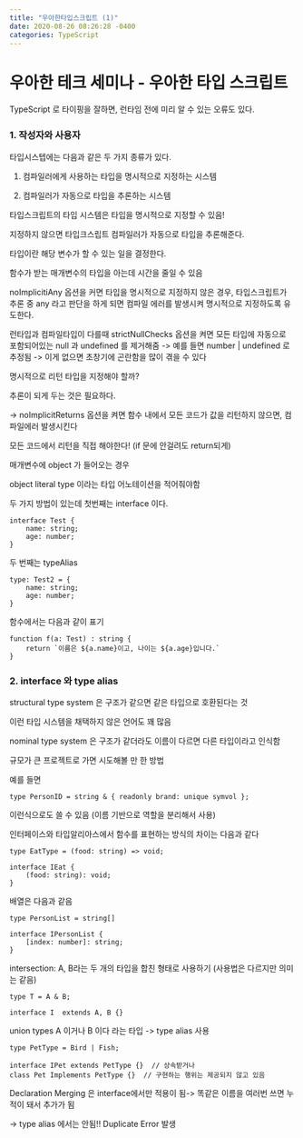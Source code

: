 ```yaml
---
title: "우아한타입스크립트 (1)"
date: 2020-08-26 08:26:28 -0400
categories: TypeScript
---
```




# 우아한 테크 세미나 - 우아한 타입 스크립트

TypeScript 로 타이핑을 잘하면, 런타임 전에 미리 알 수 있는 오류도 있다.

### 1. 작성자와 사용자

타입시스텝에는 다음과 같은 두 가지 종류가 있다.

1) 컴파일러에게 사용하는 타입을 명시적으로 지정하는 시스템

2) 컴파일러가 자동으로 타입을 추론하는 시스템



타입스크립트의 타입 시스템은 타입을 명시적으로 지정할 수 있음!

지정하지 않으면 타입크스립트 컴파일러가 자동으로 타입을 추론해준다.



타입이란 해당 변수가 할 수 있는 일을 결정한다.

함수가 받는 매개변수의 타입을 아는데 시간을 줄일 수 있음



noImplicitiAny 옵션을 커면 타입을 명시적으로 지정하지 않은 경우, 타입스크립트가 추론 중 any 라고 판단을 하게 되면 컴파일 에러를 발생시켜 명시적으로 지정하도록 유도한다.



런타입과 컴파일타입이 다를때 strictNullChecks 옵션을 켜면 모든 타입에 자동으로 포함되어있는 null 과 undefined 를 제거해줌 ->  예를 들면 number | undefined 로 추정됨 -> 이게 없으면 초창기에 곤란함을 많이 겪을 수 있다



명시적으로 리턴 타입을 지정해야 할까?

추론이 되게 두는 것은 필요하다. 

-> noImplicitReturns 옵션을 켜면 함수 내에서 모든 코드가 값을 리턴하지 않으면, 컴파일에러 발생시킨다

모든 코드에서 리턴을 직접 해야한다! (if 문에 안걸려도 return되게)



매개변수에 object 가 들어오는 경우

object literal type 이라는 타입 어노테이션을 적어줘야함



두 가지 방법이 있는데 첫번째는 interface 이다.

```
interface Test {
	name: string;
	age: number;
}
```



 두 번째는 typeAlias

```
type: Test2 = {
	name: string;
	age: number;
}
```



함수에서는 다음과 같이 표기

```
function f(a: Test) : string {
	return `이름은 ${a.name}이고, 나이는 ${a.age}입니다.`
}
```



### 2. interface 와 type alias

structural type system 은 구조가 같으면 같은 타입으로 호환된다는 것

이런 타입 시스템을 채택하지 않은 언어도 꽤 많음

nominal type system 은 구조가 같더라도 이름이 다르면 다른 타입이라고 인식함

규모가 큰 프로젝트로 가면 시도해볼 만 한 방법

예를 들면 

```
type PersonID = string & { readonly brand: unique symvol };
```

이런식으로도 쓸 수 있음 (이름 기반으로 역할을 분리해서 사용)



인터페이스와 타입알리아스에서 함수를 표현하는 방식의 차이는 다음과 같다

```
type EatType = (food: string) => void;

interface IEat {
	(food: string): void;
}
```



배열은 다음과 같음

```
type PersonList = string[]

interface IPersonList {
	[index: number]: string;
}
```



intersection:  A, B라는 두 개의 타입을 합친 형태로 사용하기 (사용법은 다르지만 의미는 같음)

```
type T = A & B;

interface I  extends A, B {}
```



union types A 이거나 B 이다 라는 타입 -> type alias 사용

```
type PetType = Bird | Fish;

interface IPet extends PetType {}  // 상속받거나
class Pet Implements PetType {}  // 구현하는 행위는 제공되지 않고 있음
```



Declaration Merging 은 interface에서만 적용이 됨-> 똑같은 이름을 여러번 쓰면 누적이 돼서 추가가 됨

-> type alias 에서는 안됨!! Duplicate Error 발생
